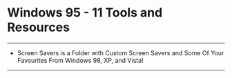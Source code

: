 # Windows 95 - 11 Tools and Resources

---------
- Screen Savers is a Folder with Custom Screen Savers and Some Of Your Favourites From Windows 98, XP, and Vista!


---------
